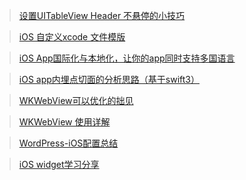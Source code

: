 > [设置UITableView Header 不悬停的小技巧](https://github.com/moglo-tech/blog/issues/11)

> [iOS 自定义xcode 文件模版](https://github.com/moglo-tech/blog/issues/10)

> [iOS App国际化与本地化，让你的app同时支持多国语言 ](https://github.com/moglo-tech/blog/issues/8)

> [iOS app内埋点切面的分析思路（基于swift3）](https://github.com/moglo-tech/blog/issues/7)

> [WKWebView可以优化的拙见](https://github.com/moglo-tech/blog/issues/6)

> [WKWebView 使用详解](https://github.com/moglo-tech/blog/issues/5)

> [WordPress-iOS配置总结](https://github.com/moglo-tech/blog/issues/4)

> [iOS widget学习分享](https://github.com/moglo-tech/blog/issues/3)





